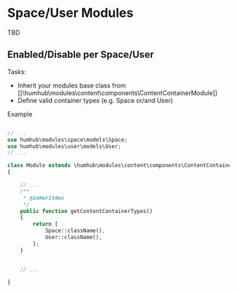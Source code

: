 Space/User Modules
==================

TBD



## Enabled/Disable per Space/User


Tasks:
- Inherit your modules base class from [[\humhub\modules\content\components\ContentContainerModule]] 
- Define valid container types (e.g. Space or/and User)

Example

```php

// ...
use humhub\modules\space\models\Space;
use humhub\modules\user\models\User;
// ...

class Module extends \humhub\modules\content\components\ContentContainerModule
{

	// ...
    /**
     * @inheritdoc
     */
    public function getContentContainerTypes()
    {
        return [
            Space::className(),
            User::className(),
        ];
    }


	// ...

}

```